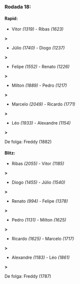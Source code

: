 ### Rodada 18:

#### Rapid:

* Vitor *(1319)*     -     Ribas *(1623)*

 **>** 
* Júlio *(1740)*     -     Diogo *(1237)*

 **>** 
* Felipe *(1552)*     -     Renato *(1226)*

 **>** 
* Milton *(1889)*     -     Pedro *(1217)*

 **>** 
* Marcelo *(2049)*     -     Ricardo *(1771)*

 **>** 
* Léo *(1933)*     -     Alexandre *(1154)*

 **>** 

De folga: Freddy (1882)

#### Blitz:

* Ribas *(2055)*     -     Vitor *(1185)*

 **>** 
* Diogo *(1455)*     -     Júlio *(1540)*

 **>** 
* Renato *(994)*     -     Felipe *(1378)*

 **>** 
* Pedro *(1131)*     -     Milton *(1625)*

 **>** 
* Ricardo *(1625)*     -     Marcelo *(1717)*

 **>** 
* Alexandre *(1183)*     -     Léo *(1861)*

 **>** 

De folga: Freddy (1787)


